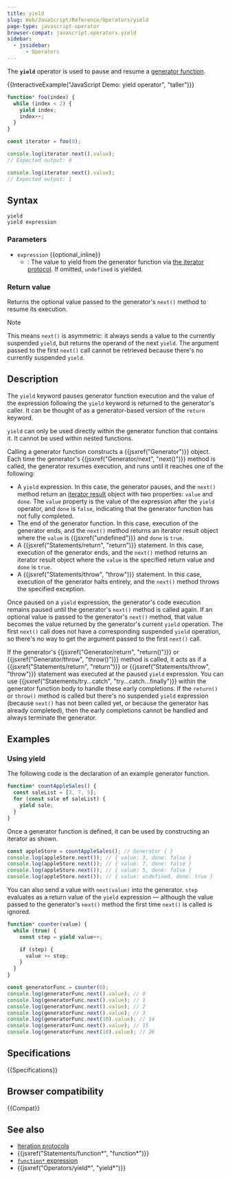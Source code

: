 ```yaml
---
title: yield
slug: Web/JavaScript/Reference/Operators/yield
page-type: javascript-operator
browser-compat: javascript.operators.yield
sidebar:
  - jssidebar:
      - Operators
---
```


The **`yield`** operator is used to pause and resume a [generator function](/en-US/docs/Web/JavaScript/Reference/Statements/function*).

{{InteractiveExample("JavaScript Demo: yield operator", "taller")}}

```js interactive-example
function* foo(index) {
  while (index < 2) {
    yield index;
    index++;
  }
}

const iterator = foo(0);

console.log(iterator.next().value);
// Expected output: 0

console.log(iterator.next().value);
// Expected output: 1
```

## Syntax

```js-nolint
yield
yield expression
```

### Parameters

- `expression` {{optional_inline}}
  - : The value to yield from the generator function via [the iterator protocol](/en-US/docs/Web/JavaScript/Reference/Iteration_protocols#the_iterator_protocol). If omitted, `undefined` is yielded.

### Return value

Returns the optional value passed to the generator's `next()` method to resume its execution.

> [!NOTE]
> This means `next()` is asymmetric: it always sends a value to the currently suspended `yield`, but returns the operand of the next `yield`. The argument passed to the first `next()` call cannot be retrieved because there's no currently suspended `yield`.

## Description

The `yield` keyword pauses generator function execution and the value of the expression following the `yield` keyword is returned to the generator's caller. It can be thought of as a generator-based version of the `return` keyword.

`yield` can only be used directly within the generator function that contains it. It cannot be used within nested functions.

Calling a generator function constructs a {{jsxref("Generator")}} object. Each time the generator's {{jsxref("Generator/next", "next()")}} method is called, the generator resumes execution, and runs until it reaches one of the following:

- A `yield` expression. In this case, the generator pauses, and the `next()` method return an [iterator result](/en-US/docs/Web/JavaScript/Reference/Iteration_protocols#the_iterator_protocol) object with two properties: `value` and `done`. The `value` property is the value of the expression after the `yield` operator, and `done` is `false`, indicating that the generator function has not fully completed.
- The end of the generator function. In this case, execution of the generator ends, and the `next()` method returns an iterator result object where the `value` is {{jsxref("undefined")}} and `done` is `true`.
- A {{jsxref("Statements/return", "return")}} statement. In this case, execution of the generator ends, and the `next()` method returns an iterator result object where the `value` is the specified return value and `done` is `true`.
- A {{jsxref("Statements/throw", "throw")}} statement. In this case, execution of the generator halts entirely, and the `next()` method throws the specified exception.

Once paused on a `yield` expression, the generator's code execution remains paused until the generator's `next()` method is called again. If an optional value is passed to the generator's `next()` method, that value becomes the value returned by the generator's current `yield` operation. The first `next()` call does not have a corresponding suspended `yield` operation, so there's no way to get the argument passed to the first `next()` call.

If the generator's {{jsxref("Generator/return", "return()")}} or {{jsxref("Generator/throw", "throw()")}} method is called, it acts as if a {{jsxref("Statements/return", "return")}} or {{jsxref("Statements/throw", "throw")}} statement was executed at the paused `yield` expression. You can use {{jsxref("Statements/try...catch", "try...catch...finally")}} within the generator function body to handle these early completions. If the `return()` or `throw()` method is called but there's no suspended `yield` expression (because `next()` has not been called yet, or because the generator has already completed), then the early completions cannot be handled and always terminate the generator.

## Examples

### Using yield

The following code is the declaration of an example generator function.

```js
function* countAppleSales() {
  const saleList = [3, 7, 5];
  for (const sale of saleList) {
    yield sale;
  }
}
```

Once a generator function is defined, it can be used by constructing an iterator as shown.

```js
const appleStore = countAppleSales(); // Generator { }
console.log(appleStore.next()); // { value: 3, done: false }
console.log(appleStore.next()); // { value: 7, done: false }
console.log(appleStore.next()); // { value: 5, done: false }
console.log(appleStore.next()); // { value: undefined, done: true }
```

You can also send a value with `next(value)` into the generator. `step` evaluates as a return value of the `yield` expression — although the value passed to the generator's `next()` method the first time `next()` is called is ignored.

```js
function* counter(value) {
  while (true) {
    const step = yield value++;

    if (step) {
      value += step;
    }
  }
}

const generatorFunc = counter(0);
console.log(generatorFunc.next().value); // 0
console.log(generatorFunc.next().value); // 1
console.log(generatorFunc.next().value); // 2
console.log(generatorFunc.next().value); // 3
console.log(generatorFunc.next(10).value); // 14
console.log(generatorFunc.next().value); // 15
console.log(generatorFunc.next(10).value); // 26
```

## Specifications

{{Specifications}}

## Browser compatibility

{{Compat}}

## See also

- [Iteration protocols](/en-US/docs/Web/JavaScript/Reference/Iteration_protocols)
- {{jsxref("Statements/function*", "function*")}}
- [`function*` expression](/en-US/docs/Web/JavaScript/Reference/Operators/function*)
- {{jsxref("Operators/yield*", "yield*")}}
